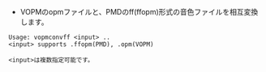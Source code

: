 * VOPMのopmファイルと、PMDのff(ffopm)形式の音色ファイルを相互変換します。
```
Usage: vopmconvff <input> ..
<input> supports .ffopm(PMD), .opm(VOPM)

<input>は複数指定可能です。
```
